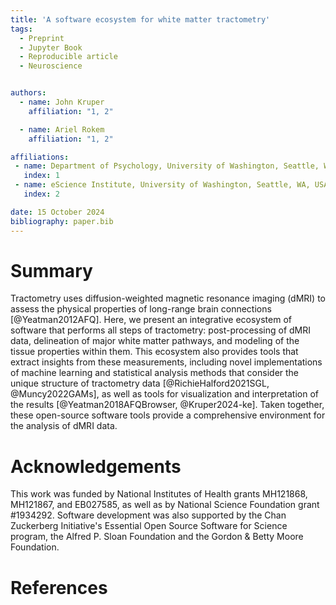 ```yaml
---
title: 'A software ecosystem for white matter tractometry'
tags:
  - Preprint
  - Jupyter Book
  - Reproducible article
  - Neuroscience


authors:
  - name: John Kruper
    affiliation: "1, 2"

  - name: Ariel Rokem
    affiliation: "1, 2"

affiliations:
 - name: Department of Psychology, University of Washington, Seattle, WA, USA
   index: 1
 - name: eScience Institute, University of Washington, Seattle, WA, USA
   index: 2

date: 15 October 2024
bibliography: paper.bib
---
```


# Summary

Tractometry uses diffusion-weighted magnetic resonance imaging (dMRI) to assess
the physical properties of long-range brain connections [@Yeatman2012AFQ].
Here, we present an integrative ecosystem of software that performs all steps
of tractometry: post-processing of dMRI data, delineation of major white matter
pathways, and modeling of the tissue properties within them. This ecosystem
also provides tools that extract insights from these measurements, including
novel implementations of machine learning and statistical analysis methods that
consider the unique structure of tractometry data [@RichieHalford2021SGL,
@Muncy2022GAMs], as well as tools for visualization and interpretation of the
results [@Yeatman2018AFQBrowser, @Kruper2024-ke]. Taken together, these
open-source software tools provide a comprehensive environment for the analysis
of dMRI data.

# Acknowledgements

This work was funded by National Institutes of Health grants MH121868,
MH121867, and EB027585, as well as by National Science Foundation grant
\#1934292. Software development was also supported by the Chan Zuckerberg
Initiative's Essential Open Source Software for Science program, the Alfred P.
Sloan Foundation and the Gordon \& Betty Moore Foundation.

# References
